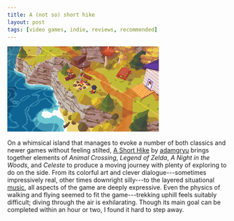 ```yaml
---
title: A (not so) short hike
layout: post
tags: [video games, indie, reviews, recommended]
---
```


![Campsite from the beginning of the game.](/assets/game_images/ashorthike.gif)

On a whimsical island that manages to evoke a number of both classics and newer games without feeling stilted, [A Short Hike](https://ashorthike.com) by [adamgryu](https://adamgryu.com/) brings together elements of *Animal Crossing*, *Legend of Zelda*, *A Night in the Woods*, and *Celeste* to produce a moving journey with plenty of exploring to do on the side. From its colorful art and clever dialogue---sometimes impressively real, other times downright silly---to the layered situational [music](https://marksparling.bandcamp.com/album/a-short-hike-original-soundtrack), all aspects of the game are deeply expressive. Even the physics of walking and flying seemed to fit the game---trekking uphill feels suitably difficult; diving through the air is exhilarating. Though its main goal can be completed within an hour or two, I found it hard to step away.
